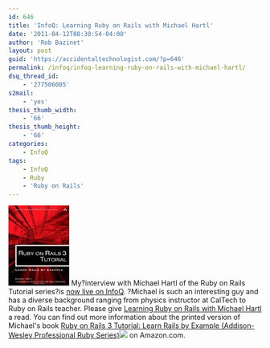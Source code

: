 ```yaml
---
id: 646
title: 'InfoQ: Learning Ruby on Rails with Michael Hartl'
date: '2011-04-12T08:30:54-04:00'
author: 'Rob Bazinet'
layout: post
guid: 'https://accidentaltechnologist.com/?p=646'
permalink: /infoq/infoq-learning-ruby-on-rails-with-michael-hartl/
dsq_thread_id:
    - '277506005'
s2mail:
    - 'yes'
thesis_thumb_width:
    - '66'
thesis_thumb_height:
    - '66'
categories:
    - InfoQ
tags:
    - InfoQ
    - Ruby
    - 'Ruby on Rails'
---
```


![Rails3tutorial cover](/assets/img/2011/04/rails3tutorial_cover.jpg "rails3tutorial_cover.jpg") My?interview with Michael Hartl of the Ruby on Rails Tutorial series?is [now live on InfoQ](http://www.infoq.com/articles/learning-ruby-on-rails). ?Michael is such an interesting guy and has a diverse background ranging from physics instructor at CalTech to Ruby on Rails teacher. Please give [Learning Ruby on Rails with Michael Hartl](http://www.infoq.com/articles/learning-ruby-on-rails) a read. You can find out more information about the printed version of Michael's book [Ruby on Rails 3 Tutorial: Learn Rails by Example (Addison-Wesley Professional Ruby Series)](http://www.amazon.com/gp/product/0321743121/ref=as_li_qf_sp_asin_tl?ie=UTF8&tag=netmusing-20&linkCode=as2&camp=1789&creative=9325&creativeASIN=0321743121)![](http://www.assoc-amazon.com/e/ir?t=netmusing-20&l=as2&o=1&a=0321743121) on Amazon.com.